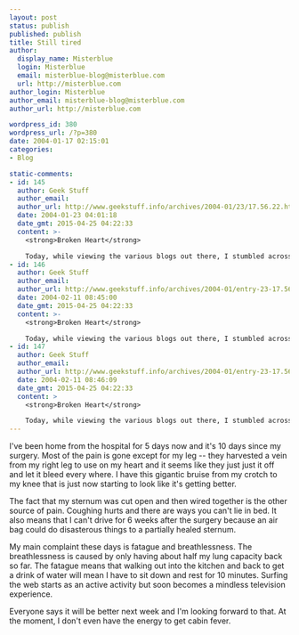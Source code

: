 ```yaml
---
layout: post
status: publish
published: publish
title: Still tired
author:
  display_name: Misterblue
  login: Misterblue
  email: misterblue-blog@misterblue.com
  url: http://misterblue.com
author_login: Misterblue
author_email: misterblue-blog@misterblue.com
author_url: http://misterblue.com

wordpress_id: 380
wordpress_url: /?p=380
date: 2004-01-17 02:15:01
categories:
- Blog

static-comments:
- id: 145
  author: Geek Stuff
  author_email: 
  author_url: http://www.geekstuff.info/archives/2004-01/23/17.56.22.html
  date: 2004-01-23 04:01:18
  date_gmt: 2015-04-25 04:22:33
  content: >-
    <strong>Broken Heart</strong>

    Today, while viewing the various blogs out there, I stumbled across one, Misterblue, which had a most shocking story to tell. It's author had suffered a heart attack, undergone surgery, and is recovering. And he blogged about it. Words fail...
- id: 146
  author: Geek Stuff
  author_email: 
  author_url: http://www.geekstuff.info/archives/2004-01/entry-23-17.56.22.html
  date: 2004-02-11 08:45:00
  date_gmt: 2015-04-25 04:22:33
  content: >-
    <strong>Broken Heart</strong>

    Today, while viewing the various blogs out there, I stumbled across one, Misterblue, which had a most shocking story to tell. It's author had suffered a heart attack, undergone surgery, and is recovering. And he blogged about it. Words fail...
- id: 147
  author: Geek Stuff
  author_email: 
  author_url: http://www.geekstuff.info/archives/2004-01/entry-23-17.56.22.html
  date: 2004-02-11 08:46:09
  date_gmt: 2015-04-25 04:22:33
  content: >
    <strong>Broken Heart</strong>

    Today, while viewing the various blogs out there, I stumbled across one, Misterblue, which had a most shocking story to tell. It's author had suffered a heart attack, undergone surgery, and is recovering. And he blogged about it. Words fail...
---
```

<p>
I've been home from the hospital for 5 days now
and it's 10 days since my surgery.
Most of the pain is gone except for my leg -- they harvested a vein from my right leg to use on my heart and it seems like they just just it off and let it bleed every where.
I have this gigantic bruise from my crotch to my knee that is just now starting to look like it's getting better.
</p>
<p>
The fact that my sternum was cut open and then wired together is the other source of pain.
Coughing hurts and there are ways you can't lie in bed.
It also means that I can't drive for 6 weeks after the surgery because an air bag could do disasterous things to a partially healed sternum.
</p>
<p>
My main complaint these days is fatague and breathlessness.
The breathlessness is caused by only having about half my lung capacity back so  far.
The fatague means that walking out into the kitchen and back to get a drink of water will mean I have to sit down and rest for 10 minutes.
Surfing the web starts as an active activity but soon becomes a mindless television experience.
</p>
<p>
Everyone says it will be better next week and I'm looking forward to that.
At the moment, I don't even have the energy to get cabin fever.
</p>
